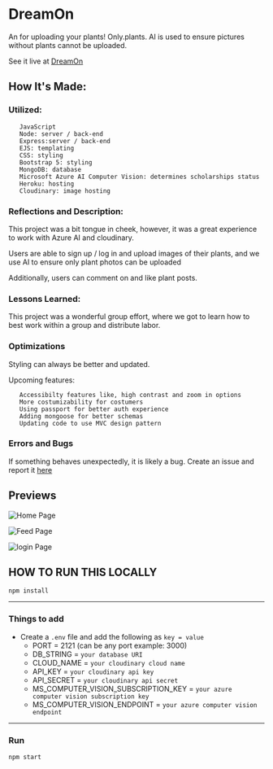 # DreamOn

<p> An for uploading your plants! Only.plants. AI is used to ensure pictures without plants cannot be uploaded.</p>
<p> See it live at <a href="https://onlyferns.herokuapp.com">DreamOn</a> </p>

## How It's Made:

### Utilized: 
     
       JavaScript
       Node: server / back-end
       Express:server / back-end
       EJS: templating
       CSS: styling
       Bootstrap 5: styling
       MongoDB: database
       Microsoft Azure AI Computer Vision: determines scholarships status 
       Heroku: hosting
       Cloudinary: image hosting 
    
    
### Reflections and Description: 
<p>This project was a bit tongue in cheek, however, it was a great experience to work with Azure AI and cloudinary.</p> 
<p>Users are able to sign up / log in and upload images of their plants, and we use AI to ensure only plant photos can be uploaded<p/>
<p>Additionally, users can comment on and like plant posts.<p/>


### Lessons Learned:
<p>This project was a wonderful group effort, where we got to learn how to best work within a group and distribute labor.</p>

### Optimizations
<p>Styling can always be better and updated.</p>
<p>Upcoming features: </p>
    
       Accessibilty features like, high contrast and zoom in options
       More costumizability for costumers
       Using passport for better auth experience  
       Adding mongoose for better schemas 
       Updating code to use MVC design pattern  
  
    

### Errors and Bugs 
<p>If something behaves unexpectedly, it is likely a bug. Create an issue and report it <a href="https://github.com/MagicMarcos/only-ferns/issues">here</a>  </p>

## Previews
![Home Page](https://res.cloudinary.com/codechella/image/upload/v1639340730/of-home_div2g3.png)

![Feed Page](https://res.cloudinary.com/codechella/image/upload/v1639340735/only-ferns-feed_z62vfh.png)

![login Page](https://res.cloudinary.com/codechella/image/upload/v1639340724/of-login_j2zdrl.png)


## HOW TO RUN THIS LOCALLY

`npm install`

---

### Things to add

- Create a `.env` file and add the following as `key = value`
  - PORT = 2121 (can be any port example: 3000)
  - DB_STRING = `your database URI`
  - CLOUD_NAME = `your cloudinary cloud name`
  - API_KEY = `your cloudinary api key`
  - API_SECRET = `your cloudinary api secret`
  - MS_COMPUTER_VISION_SUBSCRIPTION_KEY = `your azure computer vision subscription key`
  - MS_COMPUTER_VISION_ENDPOINT = `your azure computer vision endpoint`

---

### Run

`npm start`
